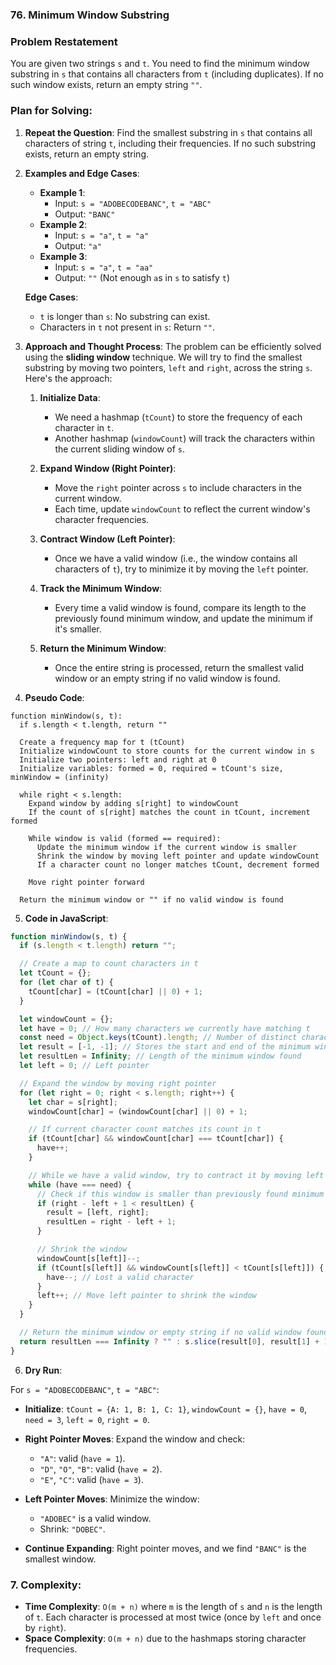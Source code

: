 ### 76. Minimum Window Substring

### Problem Restatement

You are given two strings `s` and `t`. You need to find the minimum window substring in `s` that contains all characters from `t` (including duplicates). If no such window exists, return an empty string `""`.

### Plan for Solving:

1. **Repeat the Question**:
   Find the smallest substring in `s` that contains all characters of string `t`, including their frequencies. If no such substring exists, return an empty string.

2. **Examples and Edge Cases**:

   - **Example 1**:
     - Input: `s = "ADOBECODEBANC"`, `t = "ABC"`
     - Output: `"BANC"`
   - **Example 2**:
     - Input: `s = "a"`, `t = "a"`
     - Output: `"a"`
   - **Example 3**:
     - Input: `s = "a"`, `t = "aa"`
     - Output: `""` (Not enough `a`s in `s` to satisfy `t`)

   **Edge Cases**:

   - `t` is longer than `s`: No substring can exist.
   - Characters in `t` not present in `s`: Return `""`.

3. **Approach and Thought Process**:
   The problem can be efficiently solved using the **sliding window** technique. We will try to find the smallest substring by moving two pointers, `left` and `right`, across the string `s`. Here's the approach:

   1. **Initialize Data**:

      - We need a hashmap (`tCount`) to store the frequency of each character in `t`.
      - Another hashmap (`windowCount`) will track the characters within the current sliding window of `s`.

   2. **Expand Window (Right Pointer)**:

      - Move the `right` pointer across `s` to include characters in the current window.
      - Each time, update `windowCount` to reflect the current window's character frequencies.

   3. **Contract Window (Left Pointer)**:

      - Once we have a valid window (i.e., the window contains all characters of `t`), try to minimize it by moving the `left` pointer.

   4. **Track the Minimum Window**:

      - Every time a valid window is found, compare its length to the previously found minimum window, and update the minimum if it's smaller.

   5. **Return the Minimum Window**:
      - Once the entire string is processed, return the smallest valid window or an empty string if no valid window is found.

4. **Pseudo Code**:

```text
function minWindow(s, t):
  if s.length < t.length, return ""

  Create a frequency map for t (tCount)
  Initialize windowCount to store counts for the current window in s
  Initialize two pointers: left and right at 0
  Initialize variables: formed = 0, required = tCount's size, minWindow = (infinity)

  while right < s.length:
    Expand window by adding s[right] to windowCount
    If the count of s[right] matches the count in tCount, increment formed

    While window is valid (formed == required):
      Update the minimum window if the current window is smaller
      Shrink the window by moving left pointer and update windowCount
      If a character count no longer matches tCount, decrement formed

    Move right pointer forward

  Return the minimum window or "" if no valid window is found
```

5. **Code in JavaScript**:

```javascript
function minWindow(s, t) {
  if (s.length < t.length) return "";

  // Create a map to count characters in t
  let tCount = {};
  for (let char of t) {
    tCount[char] = (tCount[char] || 0) + 1;
  }

  let windowCount = {};
  let have = 0; // How many characters we currently have matching t
  const need = Object.keys(tCount).length; // Number of distinct characters needed
  let result = [-1, -1]; // Stores the start and end of the minimum window
  let resultLen = Infinity; // Length of the minimum window found
  let left = 0; // Left pointer

  // Expand the window by moving right pointer
  for (let right = 0; right < s.length; right++) {
    let char = s[right];
    windowCount[char] = (windowCount[char] || 0) + 1;

    // If current character count matches its count in t
    if (tCount[char] && windowCount[char] === tCount[char]) {
      have++;
    }

    // While we have a valid window, try to contract it by moving left pointer
    while (have === need) {
      // Check if this window is smaller than previously found minimum window
      if (right - left + 1 < resultLen) {
        result = [left, right];
        resultLen = right - left + 1;
      }

      // Shrink the window
      windowCount[s[left]]--;
      if (tCount[s[left]] && windowCount[s[left]] < tCount[s[left]]) {
        have--; // Lost a valid character
      }
      left++; // Move left pointer to shrink the window
    }
  }

  // Return the minimum window or empty string if no valid window found
  return resultLen === Infinity ? "" : s.slice(result[0], result[1] + 1);
}
```

6. **Dry Run**:

For `s = "ADOBECODEBANC"`, `t = "ABC"`:

- **Initialize**: `tCount = {A: 1, B: 1, C: 1}`, `windowCount = {}`, `have = 0`, `need = 3`, `left = 0`, `right = 0`.

- **Right Pointer Moves**: Expand the window and check:

  - `"A"`: valid (`have = 1`).
  - `"D"`, `"O"`, `"B"`: valid (`have = 2`).
  - `"E"`, `"C"`: valid (`have = 3`).

- **Left Pointer Moves**: Minimize the window:

  - `"ADOBEC"` is a valid window.
  - Shrink: `"DOBEC"`.

- **Continue Expanding**: Right pointer moves, and we find `"BANC"` is the smallest window.

### 7. **Complexity**:

- **Time Complexity**: `O(m + n)` where `m` is the length of `s` and `n` is the length of `t`. Each character is processed at most twice (once by `left` and once by `right`).
- **Space Complexity**: `O(m + n)` due to the hashmaps storing character frequencies.
